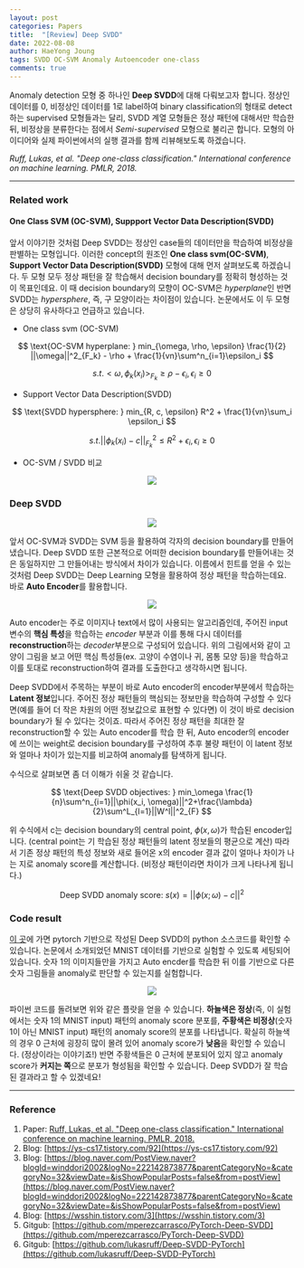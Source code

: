 ```yaml
---
layout: post
categories: Papers
title:  "[Review] Deep SVDD"
date: 2022-08-08
author: HaeYong Joung
tags: SVDD OC-SVM Anomaly Autoencoder one-class
comments: true
---
```


Anomaly detection 모형 중 하나인 **Deep SVDD**에 대해 다뤄보고자 합니다. 정상인 데이터를 0, 비정상인 데이터를 1로 label하여 binary classification의 형태로 detect하는 supervised 모형들과는 달리, SVDD 계열 모형들은 정상 패턴에 대해서만 학습한 뒤, 비정상을 분류한다는 점에서 *Semi-supervised* 모형으로 불리곤 합니다. 모형의 아이디어와 실제 파이썬에서의 실행 결과를 함께 리뷰해보도록 하겠습니다.

*Ruff, Lukas, et al. "Deep one-class classification." International conference on machine learning. PMLR, 2018.*

- - -

### Related work
#### One Class SVM (OC-SVM), Suppport Vector Data Description(SVDD)
앞서 이야기한 것처럼 Deep SVDD는 정상인 case들의 데이터만을 학습하여 비정상을 판별하는 모형입니다. 이러한 concept의 원조인 **One class svm(OC-SVM)**, **Support Vector Data Description(SVDD)** 모형에 대해 먼저 살펴보도록 하겠습니다. 두 모형 모두 정상 패턴을 잘 학습해서 decision boundary를 정확히 형성하는 것이 목표인데요. 이 때 decision boundary의 모향이 OC-SVM은 *hyperplane*인 반면 SVDD는 *hypersphere*, 즉, 구 모양이라는 차이점이 있습니다. 논문에서도 이 두 모형은 상당히 유사하다고 언급하고 있습니다.

* One class svm (OC-SVM)

$$
\text{OC-SVM hyperplane:  } min_{\omega, \rho, \epsilon} \frac{1}{2} ||\omega||^2_{F_k} - \rho + \frac{1}{vn}\sum^n_{i=1}\epsilon_i
$$

$$ 
s.t. <\omega, \phi_k(x_i)>_{F_k} \ge \rho - \epsilon_i, \epsilon_i \ge 0
$$

* Support Vector Data Description(SVDD)

$$ 
\text{SVDD hypersphere:  } min_{R, c, \epsilon} R^2 + \frac{1}{vn}\sum_i \epsilon_i
$$

$$ 
s.t. ||\phi_k(x_i)-c||^2_{F_k} \le R^2 + \epsilon_i, \epsilon_i \ge 0
$$

* OC-SVM / SVDD 비교

<p align="center">
  <img src="https://decision-J.github.io/assets/Post Images/DeepSVDD.png"/>
</p>

### Deep SVDD

<p align="center">
  <img src="https://decision-J.github.io/assets/Post Images/DeepSVDD3.png"/>
</p>

앞서 OC-SVM과 SVDD는 SVM 등을 활용하여 각자의 decision boundary를 만들어냈습니다. Deep SVDD 또한 근본적으로 어떠한 decision boundary를 만들어내는 것은 동일하지만 그 만들어내는 방식에서 차이가 있습니다. 이름에서 힌트를 얻을 수 있는 것처럼 Deep SVDD는 Deep Learning 모형을 활용하여 정상 패턴을 학습하는데요. 바로 **Auto Encoder**를 활용합니다.

<p align="center">
  <img src="https://decision-J.github.io/assets/Post Images/DeepSVDD2.png"/>
</p>

Auto encoder는 주로 이미지나 text에서 많이 사용되는 알고리즘인데, 주어진 input 변수의 **핵심 특성**을 학습하는 *encoder* 부분과 이를 통해 다시 데이터를 **reconstruction**하는 *decoder*부분으로 구성되어 있습니다. 위의 그림에서와 같이 고양이 그림을 보고 어떤 핵심 특성들(ex. 고양이 수염이나 귀, 몸통 모양 등)을 학습하고 이를 토대로 reconstruction하여 결과를 도출한다고 생각하시면 됩니다. 

Deep SVDD에서 주목하는 부분이 바로 Auto encoder의 encoder부분에서 학습하는 **Latent 정보**입니다. 주어진 정상 패턴들의 핵심되는 정보만을 학습하여 구성할 수 있다면(예를 들어 더 작은 차원의 어떤 정보값으로 표현할 수 있다면) 이 것이 바로 decision boundary가 될 수 있다는 것이죠. 따라서 주어진 정상 패턴을 최대한 잘 reconstruction할 수 있는 Auto encoder를 학습 한 뒤, Auto encoder의 encoder에 쓰이는 weight로 decision boundary를 구성하여 추후 불량 패턴이 이 latent 정보와 얼마나 차이가 있는지를 비교하여 anomaly를 탐색하게 됩니다.

수식으로 살펴보면 좀 더 이해가 쉬울 것 같습니다.

$$
\text{Deep SVDD objectives:  } min_\omega \frac{1}{n}\sum^n_{i=1}||\phi(x_i, \omega)||^2+\frac{\lambda}{2}\sum^L_{l=1}||W^l||^2_{F}
$$

위 수식에서 c는 decision boundary의 central point, $\phi(x, \omega)$가 학습된 encoder입니다. (central point는 기 학습된 정상 패턴들의 latent 정보들의 평균으로 계산) 따라서 기존 정상 패턴의 특성 정보와 새로 들어온 x의 encoder 결과 값이 얼마나 차이가 나는 지로 anomaly score를 계산합니다. (비정상 패턴이라면 차이가 크게 나타나게 됩니다.)


$$
\text{Deep SVDD anomaly score:  } s(x) = ||\phi(x; \omega)-c||^2
$$

### Code result
[이 곳](https://github.com/mperezcarrasco/PyTorch-Deep-SVDD)에 가면 pytorch 기반으로 작성된 Deep SVDD의 python 소스코드를 확인할 수 있습니다. 논문에서 소개되었던 MNIST 데이터를 기반으로 실험할 수 있도록 세팅되어 있습니다. 숫자 1의 이미지들만을 가지고 Auto encder를 학습한 뒤 이를 기반으로 다른 숫자 그림들을 anomaly로 판단할 수 있는지를 실험합니다.

<p align="center">
  <img src="https://decision-J.github.io/assets/Post Images/DeepSVDD4.png"/>
</p>

파이썬 코드를 돌려보면 위와 같은 플랏을 얻을 수 있습니다. **하늘색은 정상**(즉, 이 실험에서는 숫자 1의 MNIST input) 패턴의 anomaly score 분포를, **주황색은 비정상**(숫자 1이 아닌 MNIST input) 패턴의 anomaly score의 분포를 나타냅니다. 확실히 하늘색의 경우 0 근처에 굉장히 많이 몰려 있어 anomaly score가 **낮음**을 확인할 수 있습니다. (정상이라는 이야기죠!) 반면 주황색들은 0 근처에 분포되어 있지 않고 anomaly score가 **커지는 쪽**으로 분포가 형성됨을 확인할 수 있습니다. Deep SVDD가 잘 학습된 결과라고 할 수 있겠네요!



- - -
### Reference

1. Paper: [Ruff, Lukas, et al. "Deep one-class classification." International conference on machine learning. PMLR, 2018.](http://proceedings.mlr.press/v80/ruff18a/ruff18a.pdf)
2. Blog: [https://ys-cs17.tistory.com/92](https://ys-cs17.tistory.com/92) 
3. Blog: [https://blog.naver.com/PostView.naver?blogId=winddori2002&logNo=222142873877&parentCategoryNo=&categoryNo=32&viewDate=&isShowPopularPosts=false&from=postView](https://blog.naver.com/PostView.naver?blogId=winddori2002&logNo=222142873877&parentCategoryNo=&categoryNo=32&viewDate=&isShowPopularPosts=false&from=postView)
4. Blog: [https://wsshin.tistory.com/3](https://wsshin.tistory.com/3)
5. Gitgub: [https://github.com/mperezcarrasco/PyTorch-Deep-SVDD](https://github.com/mperezcarrasco/PyTorch-Deep-SVDD)
5. Gitgub: [https://github.com/lukasruff/Deep-SVDD-PyTorch](https://github.com/lukasruff/Deep-SVDD-PyTorch)


